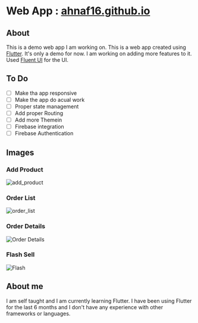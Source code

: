 # Web App : [ahnaf16.github.io](https://ahnaf16.github.io)

## About

This is a demo web app I am working on. This is a web app created using [Flutter](https://flutter.dev/). It's only a demo for now. I am working on adding more features to it. Used [Fluent UI](https://pub.dev/packages/fluent_ui) for the UI.

## To Do

- [ ] Make tha app responsive
- [ ] Make the app do acual work
- [ ] Proper state management
- [ ] Add proper Routing
- [ ] Add more Themein
- [ ] Firebase integration
- [ ] Firebase Authentication

## Images

### Add Product

![add_product](https://github.com/Ahnaf16/ahnaf16.github.io/blob/main/assets/img/addProduct.png?raw=true)

### Order List

![order_list](https://github.com/Ahnaf16/ahnaf16.github.io/blob/main/assets/img/orderlist.png?raw=true)

### Order Details

![Order Details](https://github.com/Ahnaf16/ahnaf16.github.io/blob/main/assets/img/orderInfo.png?raw=true)

### Flash Sell

![Flash](https://github.com/Ahnaf16/ahnaf16.github.io/blob/main/assets/img/flash.png?raw=true)

## About me

I am self taught and I am currently learning Flutter. I have been using Flutter for the last 6 months and I don't have any experience with other frameworks or languages.
